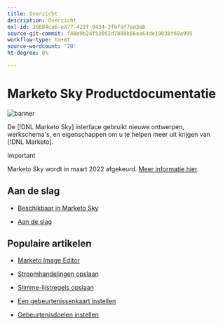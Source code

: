 ```yaml
---
title: Overzicht
description: Overzicht
exl-id: 26684ca6-ea77-423f-9434-3fbfaf7ea3ab
source-git-commit: f48e9b24f53052d7888b56ea64de19038f69a995
workflow-type: tm+mt
source-wordcount: '70'
ht-degree: 0%

---
```


# Marketo Sky Productdocumentatie

![banner](/help/sky/assets/images/alt-sky-banner.png)

De [!DNL Marketo Sky] interface gebruikt nieuwe ontwerpen, werkschema&#39;s, en eigenschappen om u te helpen meer uit krijgen van [!DNL Marketo].

>[!IMPORTANT]
>
>Marketo Sky wordt in maart 2022 afgekeurd. [Meer informatie hier](https://nation.marketo.com/t5/the-next-generation-experience/marketo-sky-deprecation-notice/ba-p/320115#M33).

## Aan de slag

* [Beschikbaar in Marketo Sky](/help/sky/marketo-sky-features.md)

* [Aan de slag](/help/sky/how-to-enable-roles-for-marketo-sky.md)

## Populaire artikelen

* [Marketo Image Editor](/help/sky/marketo-image-editor.md)

* [Stroomhandelingen opslaan](/help/sky/save-flow-actions.md)

* [Slimme-lijstregels opslaan](/help/sky/save-smart-list-rules.md)

* [Een gebeurtenissenkaart instellen](/help/sky/setting-an-event-cap.md)

* [Gebeurtenisdoelen instellen](/help/sky/setting-event-goals.md)
